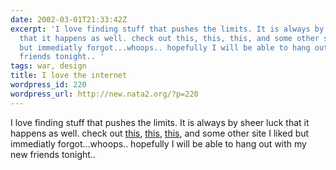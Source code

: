 ```yaml
---
date: 2002-03-01T21:33:42Z
excerpt: 'I love finding stuff that pushes the limits. It is always by sheer luck
  that it happens as well. check out this, this, this, and some other site I liked
  but immediatly forgot...whoops.. hopefully I will be able to hang out with my new
  friends tonight.. '
tags: war, design
title: I love the internet
wordpress_id: 220
wordpress_url: http://new.nata2.org/?p=220
---
```


I love finding stuff that pushes the limits. It is always by sheer luck that it happens as well. check out <a href="http://www.thedesignersrepublic.com/">this</a>, <a href="http://www.warprecords.com/">this</a>, <a href="http://www.kleber.net/">this</a>, and some other site I liked but immediatly forgot...whoops.. hopefully I will be able to hang out with my new friends tonight.. 
